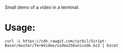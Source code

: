 Small demo of a video in a terminal.

# Usage:

    curl -L https://cdn.rawgit.com/cyrbil/Script-Bazar/master/TermVideo/video256unicode.bz2 | bzcat
